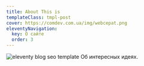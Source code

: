 ```yaml
---
title: About This is
templateClass: tmpl-post
cover: https://comdev.com.ua/img/webcepat.png
eleventyNavigation:
  key: О сайте
  order: 3
---
```


![eleventy blog seo template](https://comdev.com.ua/img/webcepat.png)
Об интересных идеях. 
